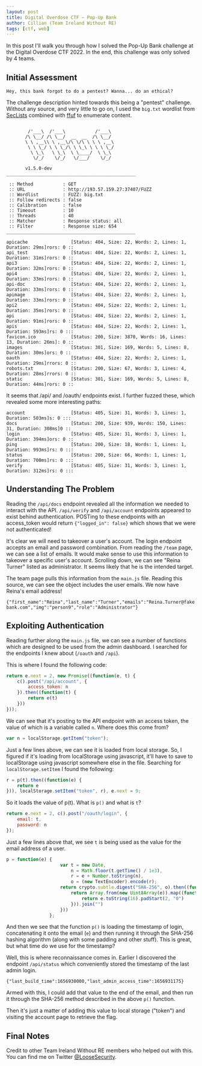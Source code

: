 ```yaml
---
layout: post
title: Digital Overdose CTF — Pop-Up Bank
author: Cillian (Team Ireland Without RE)
tags: [ctf, web]
---
```


In this post I'll walk you through how I solved the Pop-Up Bank challenge at the Digital Overdose CTF 2022. In the end, this challenge was only solved by 4 teams.

<!-- read more -->

## Initial Assessment
```
Hey, this bank forgot to do a pentest? Wanna... do an ethical?
```

The challenge description hinted towards this being a "pentest" challenge. Without any source, and very little to go on, I used the `big.txt` wordlist from [SecLists](https://github.com/danielmiessler/SecLists) combined with [ffuf](https://github.com/ffuf/ffuf) to enumerate content.

```

        /'___\  /'___\           /'___\
       /\ \__/ /\ \__/  __  __  /\ \__/
       \ \ ,__\\ \ ,__\/\ \/\ \ \ \ ,__\
        \ \ \_/ \ \ \_/\ \ \_\ \ \ \ \_/
         \ \_\   \ \_\  \ \____/  \ \_\
          \/_/    \/_/   \/___/    \/_/

       v1.5.0-dev
________________________________________________

 :: Method           : GET
 :: URL              : http://193.57.159.27:37407/FUZZ
 :: Wordlist         : FUZZ: big.txt
 :: Follow redirects : false
 :: Calibration      : false
 :: Timeout          : 10
 :: Threads          : 40
 :: Matcher          : Response status: all
 :: Filter           : Response size: 654
________________________________________________

apicache                [Status: 404, Size: 22, Words: 2, Lines: 1, Duration: 29ms]rors: 0 ::
api_test                [Status: 404, Size: 22, Words: 2, Lines: 1, Duration: 31ms]rors: 0 ::
api3                    [Status: 404, Size: 22, Words: 2, Lines: 1, Duration: 32ms]rors: 0 ::
api4                    [Status: 404, Size: 22, Words: 2, Lines: 1, Duration: 33ms]rors: 0 ::
api-doc                 [Status: 404, Size: 22, Words: 2, Lines: 1, Duration: 33ms]rors: 0 ::
apimage                 [Status: 404, Size: 22, Words: 2, Lines: 1, Duration: 33ms]rors: 0 ::
api2                    [Status: 404, Size: 22, Words: 2, Lines: 1, Duration: 35ms]rors: 0 ::
api                     [Status: 404, Size: 22, Words: 2, Lines: 1, Duration: 91ms]rors: 0 ::
apis                    [Status: 404, Size: 22, Words: 2, Lines: 1, Duration: 593ms]rs: 0 :::
favicon.ico             [Status: 200, Size: 3870, Words: 16, Lines: 13, Duration: 26ms]: 0 ::
images                  [Status: 301, Size: 169, Words: 5, Lines: 8, Duration: 30ms]ors: 0 ::
oauth                   [Status: 404, Size: 22, Words: 2, Lines: 1, Duration: 29ms]rrors: 0 ::
robots.txt              [Status: 200, Size: 67, Words: 3, Lines: 4, Duration: 28ms]rrors: 0 ::
static                  [Status: 301, Size: 169, Words: 5, Lines: 8, Duration: 44ms]rors: 0 ::
```
It seems that /api/ and /oauth/ endpoints exist. I further fuzzed these, which revealed some more interesting paths:

```
account                 [Status: 405, Size: 31, Words: 3, Lines: 1, Duration: 503ms]s: 0 :::
docs                    [Status: 200, Size: 939, Words: 150, Lines: 31, Duration: 308ms]0 ::
login                   [Status: 405, Size: 31, Words: 3, Lines: 1, Duration: 394ms]ors: 0 ::
ping                    [Status: 200, Size: 18, Words: 1, Lines: 1, Duration: 993ms]rs: 0 :::
status                  [Status: 200, Size: 66, Words: 1, Lines: 1, Duration: 700ms]rs: 0 :::
verify                  [Status: 405, Size: 31, Words: 3, Lines: 1, Duration: 312ms]rs: 0 :::
```

## Understanding The Problem
Reading the `/api/docs` endpoint revealed all the information we needed to interact with the API. `/api/verify` and `/api/account` endpoints appeared to exist behind authentication. POSTing to these endpoints with an access_token would return `{"logged_in": false}` which shows that we were not authenticated!

It's clear we will need to takeover a user's account. The login endpoint accepts an email and password combination. From reading the `/team` page, we can see a list of emails. It would make sense to use this information to takeover a specific user's account. Scrolling down, we can see "Reina Turner" listed as administrator. It seems likely that he is the intended target.

The team page pulls this information from the `main.js` file. Reading this source, we can see the object includes the user emails. We now have Reina's email address!

`{"first_name":"Reina","last_name":"Turner","emails":"Reina.Turner@fakebank.com","img":"person9","role":"Administrator"}`

## Exploiting Authentication
Reading further along the `main.js` file, we can see a number of functions which are designed to be used from the admin dashboard. I searched for the endpoints I knew about (`/oauth` and `/api`). 

This is where I found the following code:

```js
return e.next = 2, new Promise((function(e, t) {
	c().post("/api/account", {
		access_token: n
	}).then((function(t) {
		return e(t)
	}))
}));
```                                                                             

We can see that it's posting to the API endpoint with an access token, the value of which is a variable called `n`. Where does this come from?

```js
var n = localStorage.getItem("token");
```

Just a few lines above, we can see it is loaded from local storage. So, I figured if it's loading from localStorage using javascript, it'll have to save to localStorage using javascript somewhere else in the file. Searching for `localStorage.setItem` I found the following:

```js
r = p(t).then((function(e) {
	return e
})), localStorage.setItem("token", r), e.next = 9;
```

So it loads the value of p(t). What is `p()` and what is `t`?

```js
return e.next = 2, c().post("/oauth/login", {
	email: t,
	password: n
});
```

Just a few lines above that, we see `t` is being used as the value for the email address of a user.

```js
p = function(e) {
                    var t = new Date,
                        n = Math.floor(t.getTime() / 1e3),
                        r = e + Number.toString(n),
                        o = (new TextEncoder).encode(r);
                    return crypto.subtle.digest("SHA-256", o).then((function(e) {
                        return Array.from(new Uint8Array(e)).map((function(e) {
                            return e.toString(16).padStart(2, "0")
                        })).join("")
                    }))
                };
```

And then we see that the function `p()` is loading the timestamp of login, concatenating it onto the email (`e`) and then running it through the SHA-256 hashing algorithm (along with some padding and other stuff). This is great, but what time do we use for the timestamp?

Well, this is where reconnaissance comes in. Earlier I discovered the endpoint `/api/status` which conveniently stored the timestamp of the last admin login.

`{"last_build_time":1656930000,"last_admin_access_time":1656931175}`

Armed with this, I could add that value to the end of the email, and then run it through the SHA-256 method described in the above `p()` function.

Then it's just a matter of adding this value to local storage ("token") and visiting the account page to retrieve the flag.

## Final Notes
Credit to other Team Ireland Without RE members who helped out with this. You can find me on Twitter [@LooseSecurity](https://twitter.com/LooseSecurity).
